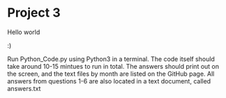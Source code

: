 # Project 3

Hello world

:)


Run Python_Code.py using Python3 in a terminal. 
The code itself should take around 10-15 mintues to run in total.
The answers should print out on the screen, and the text files by month are listed on the GitHub page.
All answers from questions 1-6 are also located in a text document, called answers.txt